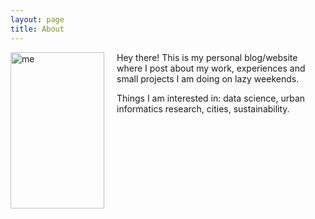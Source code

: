 ```yaml
---
layout: page
title: About
---
```


<img alt="me" src="{{ site.github.url }}/assets/img/bnw2.png" height="250px" width="150px" align="left" style="margin-right: 20px;">

Hey there! This is my personal blog/website where I post about my work, experiences and small projects I am doing on lazy weekends. 

Things I am interested in: data science, urban informatics research, cities, sustainability. 


<!---

I am a data scientist at WeWork, trying to make people happier and more productive in their office space. I hold a Ph.D. in Urban Systems & Informatics from New York University, where I spent three years as part of the <a href="http://www.urbanintelligencelab.org/" target="_blank">Urban Intelligence Lab</a> at NYU Center for Urban Science + Progress. Prior to joining NYU, I received my M.S. in Engineering Systems & Management from Masdar Institute in Abu Dhabi, UAE (in collaboration with Massachusetts Institute of Technology).

Passionate about urban science and informatics research, I strive to address the environmental, economic, and social issues of cities. My recent projects leverage machine learning algorithms and big data to (a) identify patterns in urban energy consumption, (b) develop robust and fair city energy performance metrics, and (c) assess the effectiveness of existing climate action policy frameworks, among others. For a detailed list of my completed research projects check my <a href="https://scholar.google.ae/citations?user=ZbefF6QAAAAJ&hl=en" target="_blank">Google Scholar</a> profile.

My diverse experience of Europe, Middle East and the US, has inspired me to further study the complex socio-technical challenges cities worldwide face. 

-->
